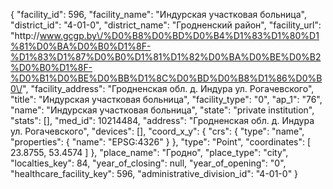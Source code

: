 {
    "facility_id": 596,
    "facility_name": "Индурская участковая больница",
    "district_id": "4-01-0",
    "district_name": "Гродненский район",
    "facility_url": "http:\/\/www.gcgp.by\/%D0%B8%D0%BD%D0%B4%D1%83%D1%80%D1%81%D0%BA%D0%B0%D1%8F-%D1%83%D1%87%D0%B0%D1%81%D1%82%D0%BA%D0%BE%D0%B2%D0%B0%D1%8F-%D0%B1%D0%BE%D0%BB%D1%8C%D0%BD%D0%B8%D1%86%D0%B0\/",
    "facility_address": "Гродненская обл. д. Индура ул. Рогачевского",
    "title": "Индурская участковая больница",
    "facility_type": "0",
    "ap_1": "76",
    "name": "Индурская участковая больница",
    "state": "private institution",
    "stats": [],
    "med_id": 10214484,
    "address": "Гродненская обл. д. Индура ул. Рогачевского",
    "devices": [],
    "coord_x_y": {
        "crs": {
            "type": "name",
            "properties": {
                "name": "EPSG:4326"
            }
        },
        "type": "Point",
        "coordinates": [
            23.8755,
            53.4574
        ]
    },
    "place_name": "Гродно",
    "place_type": "city",
    "localties_key": 84,
    "year_of_closing": null,
    "year_of_opening": "0",
    "healthcare_facility_key": 596,
    "administrative_division_id": "4-01-0"
}